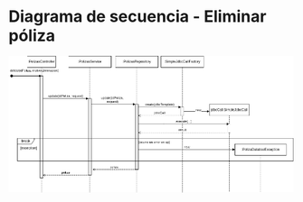 # Diagrama de secuencia - Eliminar póliza

![Diagrama de secuencia - Eliminar póliza](../images/diagramas-de-secuencia/polizas-delete.png)